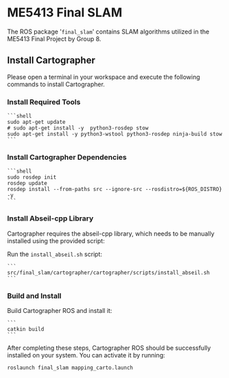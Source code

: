 # ME5413 Final SLAM
The ROS package '`final_slam`' contains SLAM algorithms utilized in the ME5413 Final Project by Group 8.

## Install Cartographer 
Please open a terminal in your workspace and execute the following commands to install Cartographer.

### Install Required Tools

    ```shell
    sudo apt-get update
    # sudo apt-get install -y  python3-rosdep stow
    sudo apt-get install -y python3-wstool python3-rosdep ninja-build stow
    ```

### Install Cartographer Dependencies

    ```shell
    sudo rosdep init
    rosdep update
    rosdep install --from-paths src --ignore-src --rosdistro=${ROS_DISTRO} -y
    ```

### Install Abseil-cpp Library

Cartographer requires the abseil-cpp library, which needs to be manually installed using the provided script:

Run the `install_abseil.sh` script:

    ```
    src/final_slam/cartographer/cartographer/scripts/install_abseil.sh
    ```

### Build and Install

Build Cartographer ROS and install it:

    ```
    catkin build
    ```

After completing these steps, Cartographer ROS should be successfully installed on your system. You can activate it by running:

```shell
roslaunch final_slam mapping_carto.launch
```




